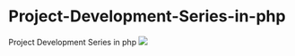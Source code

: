 # Project-Development-Series-in-php
Project Development Series in php
<img src="Screenshot 2024-07-07 182349.png">
